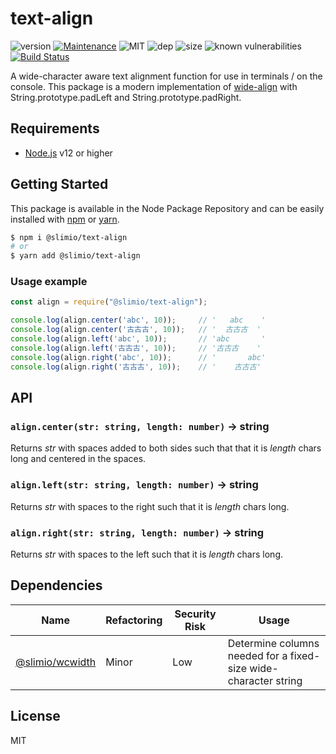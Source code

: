 # text-align
![version](https://img.shields.io/badge/dynamic/json.svg?url=https://raw.githubusercontent.com/SlimIO/text-align/master/package.json&query=$.version&label=Version)
[![Maintenance](https://img.shields.io/badge/Maintained%3F-yes-green.svg)](https://github.com/SlimIO/text-align/commit-activity)
![MIT](https://img.shields.io/github/license/mashape/apistatus.svg)
![dep](https://img.shields.io/david/SlimIO/text-align)
![size](https://img.shields.io/github/repo-size/SlimIO/text-align)
![known vulnerabilities](https://img.shields.io/snyk/vulnerabilities/github/SlimIO/text-align)
[![Build Status](https://travis-ci.com/SlimIO/text-align.svg?branch=master)](https://travis-ci.com/SlimIO/text-align)

A wide-character aware text alignment function for use in terminals / on the console. This package is a modern implementation of [wide-align](https://github.com/iarna/wide-align) with String.prototype.padLeft and String.prototype.padRight.

## Requirements
- [Node.js](https://nodejs.org/en/) v12 or higher

## Getting Started

This package is available in the Node Package Repository and can be easily installed with [npm](https://docs.npmjs.com/getting-started/what-is-npm) or [yarn](https://yarnpkg.com).

```bash
$ npm i @slimio/text-align
# or
$ yarn add @slimio/text-align
```

### Usage example

```js
const align = require("@slimio/text-align");

console.log(align.center('abc', 10));     // '   abc    '
console.log(align.center('古古古', 10));   // '  古古古  '
console.log(align.left('abc', 10));       // 'abc       '
console.log(align.left('古古古', 10));     // '古古古    '
console.log(align.right('abc', 10));      // '       abc'
console.log(align.right('古古古', 10));    // '    古古古'
```

## API

### `align.center(str: string, length: number)` → string
Returns *str* with spaces added to both sides such that that it is *length*
chars long and centered in the spaces.

### `align.left(str: string, length: number)` → string
Returns *str* with spaces to the right such that it is *length* chars long.

### `align.right(str: string, length: number)` → string
Returns *str* with spaces to the left such that it is *length* chars long.

## Dependencies

|Name|Refactoring|Security Risk|Usage|
|---|---|---|---|
|[@slimio/wcwidth](https://github.com/SlimIO/wcwidth)|Minor|Low|Determine columns needed for a fixed-size wide-character string|

## License
MIT
